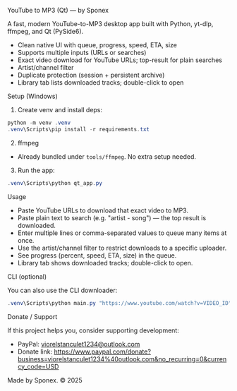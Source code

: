 YouTube to MP3 (Qt) — by Sponex

A fast, modern YouTube-to-MP3 desktop app built with Python, yt-dlp, ffmpeg, and Qt (PySide6).

- Clean native UI with queue, progress, speed, ETA, size
- Supports multiple inputs (URLs or searches)
- Exact video download for YouTube URLs; top-result for plain searches
- Artist/channel filter
- Duplicate protection (session + persistent archive)
- Library tab lists downloaded tracks; double-click to open

Setup (Windows)

1) Create venv and install deps:
```powershell
python -m venv .venv
.venv\Scripts\pip install -r requirements.txt
```

2) ffmpeg
- Already bundled under `tools/ffmpeg`. No extra setup needed.

3) Run the app:
```powershell
.venv\Scripts\python qt_app.py
```

Usage

- Paste YouTube URLs to download that exact video to MP3.
- Paste plain text to search (e.g. "artist - song") — the top result is downloaded.
- Enter multiple lines or comma-separated values to queue many items at once.
- Use the artist/channel filter to restrict downloads to a specific uploader.
- See progress (percent, speed, ETA, size) in the queue.
- Library tab shows downloaded tracks; double-click to open.

CLI (optional)

You can also use the CLI downloader:
```powershell
.venv\Scripts\python main.py "https://www.youtube.com/watch?v=VIDEO_ID" --bitrate 320
```

Donate / Support

If this project helps you, consider supporting development:
- PayPal: viorelstanculet1234@outlook.com
- Donate link: https://www.paypal.com/donate?business=viorelstanculet1234%40outlook.com&no_recurring=0&currency_code=USD

Made by Sponex. © 2025

